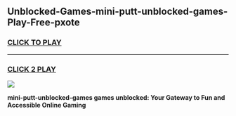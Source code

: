 
## Unblocked-Games-mini-putt-unblocked-games-Play-Free-pxote
<h3>
<a href="https://premium76.site?title=mini-putt-unblocked-games&ref=18A">CLICK TO PLAY</a></h3>
<hr>

<h3>
<a href="https://premium76.site?title=mini-putt-unblocked-games&ref=18A">CLICK 2 PLAY</a>
  
</h3>

<a href="https://premium76.site?title=mini-putt-unblocked-games&ref=18A"><img src="https://clearcache.store/games.png"></a>


**mini-putt-unblocked-games games unblocked: Your Gateway to Fun and Accessible Online Gaming**
